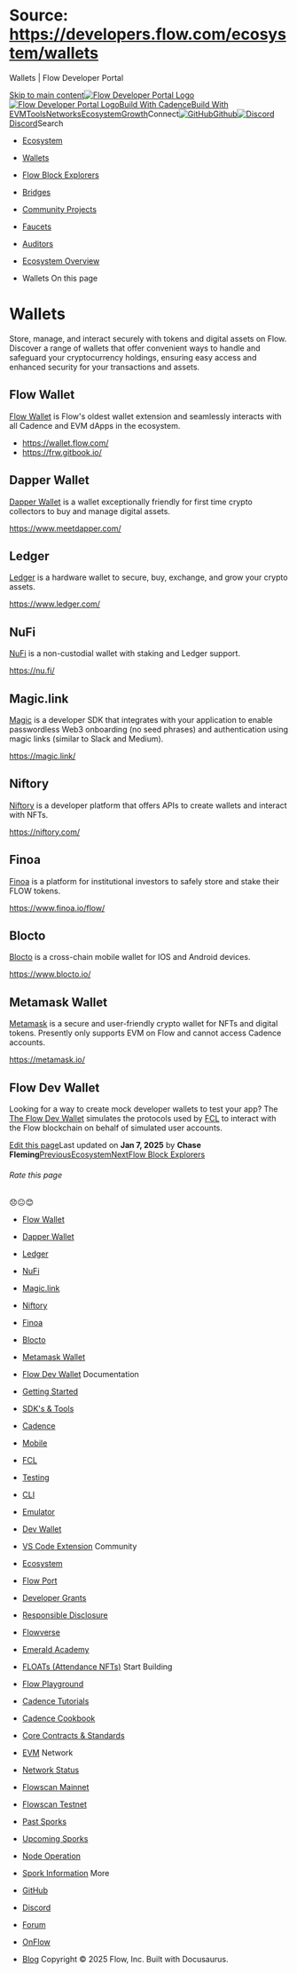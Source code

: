 # Source: https://developers.flow.com/ecosystem/wallets




Wallets | Flow Developer Portal





[Skip to main content](#__docusaurus_skipToContent_fallback)[![Flow Developer Portal Logo](/img/flow-docs-logo-dark.png)![Flow Developer Portal Logo](/img/flow-docs-logo-light.png)](/)[Build With Cadence](/build/flow)[Build With EVM](/evm/about)[Tools](/tools/flow-cli)[Networks](/networks/flow-networks)[Ecosystem](/ecosystem)[Growth](/growth)Connect[![GitHub]()Github](https://github.com/onflow)[![Discord]()Discord](https://discord.gg/flow)Search

* [Ecosystem](/ecosystem)
* [Wallets](/ecosystem/wallets)
* [Flow Block Explorers](/ecosystem/block-explorers)
* [Bridges](/ecosystem/bridges)
* [Community Projects](/ecosystem/projects)
* [Faucets](/ecosystem/faucets)
* [Auditors](/ecosystem/auditors)
* [Ecosystem Overview](/ecosystem/overview)


* Wallets
On this page
# Wallets

Store, manage, and interact securely with tokens and digital assets on Flow. Discover a range of wallets that offer convenient ways to handle and safeguard your cryptocurrency holdings, ensuring easy access and enhanced security for your transactions and assets.

## Flow Wallet[​](#flow-wallet "Direct link to Flow Wallet")

[Flow Wallet](https://wallet.flow.com/) is Flow's oldest wallet extension and seamlessly interacts with all Cadence and EVM dApps in the ecosystem.

* <https://wallet.flow.com/>
* <https://frw.gitbook.io/>

## Dapper Wallet[​](#dapper-wallet "Direct link to Dapper Wallet")

[Dapper Wallet](https://www.meetdapper.com/) is a wallet exceptionally friendly for first time crypto collectors to buy and manage digital assets.

<https://www.meetdapper.com/>

## Ledger[​](#ledger "Direct link to Ledger")

[Ledger](https://www.ledger.com/) is a hardware wallet to secure, buy, exchange, and grow your crypto assets.

<https://www.ledger.com/>

## NuFi[​](#nufi "Direct link to NuFi")

[NuFi](https://nu.fi/) is a non-custodial wallet with staking and Ledger support.

<https://nu.fi/>

## Magic.link[​](#magiclink "Direct link to Magic.link")

[Magic](https://magic.link/) is a developer SDK that integrates with your application to enable passwordless Web3 onboarding (no seed phrases) and authentication using magic links (similar to Slack and Medium).

<https://magic.link/>

## Niftory[​](#niftory "Direct link to Niftory")

[Niftory](https://niftory.com/) is a developer platform that offers APIs to create wallets and interact with NFTs.

<https://niftory.com/>

## Finoa[​](#finoa "Direct link to Finoa")

[Finoa](https://www.finoa.io/) is a platform for institutional investors to safely store and stake their FLOW tokens.

<https://www.finoa.io/flow/>

## Blocto[​](#blocto "Direct link to Blocto")

[Blocto](https://www.blocto.io/) is a cross-chain mobile wallet for IOS and Android devices.

<https://www.blocto.io/>

## Metamask Wallet[​](#metamask-wallet "Direct link to Metamask Wallet")

[Metamask](https://metamask.io/) is a secure and user-friendly crypto wallet for NFTs and digital tokens. Presently only supports EVM on Flow and cannot access Cadence accounts.

<https://metamask.io/>

## Flow Dev Wallet[​](#flow-dev-wallet "Direct link to Flow Dev Wallet")

Looking for a way to create mock developer wallets to test your app? The [The Flow Dev Wallet](/tools/flow-dev-wallet) simulates the protocols used by [FCL](/tools/clients/fcl-js) to interact with the Flow blockchain on behalf of simulated user accounts.

[Edit this page](https://github.com/onflow/docs/tree/main/docs/ecosystem/wallets.md)Last updated on **Jan 7, 2025** by **Chase Fleming**[PreviousEcosystem](/ecosystem)[NextFlow Block Explorers](/ecosystem/block-explorers)
###### Rate this page

😞😐😊

* [Flow Wallet](#flow-wallet)
* [Dapper Wallet](#dapper-wallet)
* [Ledger](#ledger)
* [NuFi](#nufi)
* [Magic.link](#magiclink)
* [Niftory](#niftory)
* [Finoa](#finoa)
* [Blocto](#blocto)
* [Metamask Wallet](#metamask-wallet)
* [Flow Dev Wallet](#flow-dev-wallet)
Documentation

* [Getting Started](/build/getting-started/contract-interaction)
* [SDK's & Tools](/tools)
* [Cadence](https://cadence-lang.org/docs/)
* [Mobile](/build/guides/mobile/overview)
* [FCL](/tools/clients/fcl-js)
* [Testing](/build/smart-contracts/testing)
* [CLI](/tools/flow-cli)
* [Emulator](/tools/emulator)
* [Dev Wallet](https://github.com/onflow/fcl-dev-wallet)
* [VS Code Extension](/tools/vscode-extension)
Community

* [Ecosystem](/ecosystem)
* [Flow Port](https://port.onflow.org/)
* [Developer Grants](https://github.com/onflow/developer-grants)
* [Responsible Disclosure](https://flow.com/flow-responsible-disclosure)
* [Flowverse](https://www.flowverse.co/)
* [Emerald Academy](https://academy.ecdao.org/)
* [FLOATs (Attendance NFTs)](https://floats.city/)
Start Building

* [Flow Playground](https://play.flow.com/)
* [Cadence Tutorials](https://cadence-lang.org/docs/tutorial/first-steps)
* [Cadence Cookbook](https://open-cadence.onflow.org)
* [Core Contracts & Standards](/build/core-contracts)
* [EVM](/evm/about)
Network

* [Network Status](https://status.onflow.org/)
* [Flowscan Mainnet](https://flowdscan.io/)
* [Flowscan Testnet](https://testnet.flowscan.io/)
* [Past Sporks](/networks/node-ops/node-operation/past-sporks)
* [Upcoming Sporks](/networks/node-ops/node-operation/upcoming-sporks)
* [Node Operation](/networks/node-ops)
* [Spork Information](/networks/node-ops/node-operation/spork)
More

* [GitHub](https://github.com/onflow)
* [Discord](https://discord.gg/flow)
* [Forum](https://forum.onflow.org/)
* [OnFlow](https://onflow.org/)
* [Blog](https://flow.com/blog)
Copyright © 2025 Flow, Inc. Built with Docusaurus.

